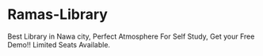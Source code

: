 # Ramas-Library
Best Library in Nawa city, Perfect Atmosphere For Self Study, Get your Free Demo!! Limited Seats Available.
